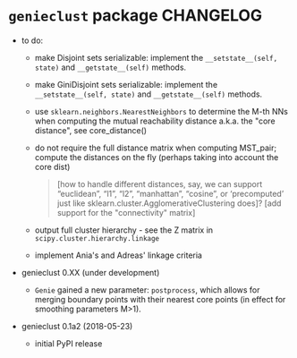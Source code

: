 `genieclust` package CHANGELOG
==============================

* to do:

    * make Disjoint sets serializable: implement the
    `__setstate__(self, state)` and `__getstate__(self)` methods.

    * make GiniDisjoint sets serializable: implement the
    `__setstate__(self, state)` and `__getstate__(self)` methods.

    * use `sklearn.neighbors.NearestNeighbors` to determine the M-th NNs
    when computing the mutual reachability distance a.k.a. the "core distance",
    see core_distance()

    * do not require the full distance matrix when computing MST_pair;
    compute the distances on the fly (perhaps taking into account the core dist)

        > [how to handle different distances, say, we can support
        “euclidean”, “l1”, “l2”, “manhattan”, “cosine”, or ‘precomputed’
        just like sklearn.cluster.AgglomerativeClustering does]?
        > [add support for the "connectivity" matrix]

    * output full cluster hierarchy - see the Z matrix in
    `scipy.cluster.hierarchy.linkage`

    * implement Ania's and Adreas' linkage criteria


* genieclust 0.XX (under development)

    * `Genie` gained a new parameter: `postprocess`, which
    allows for merging boundary points with their nearest core points
    (in effect for smoothing parameters M>1).


* genieclust 0.1a2 (2018-05-23)

    * initial PyPI release
